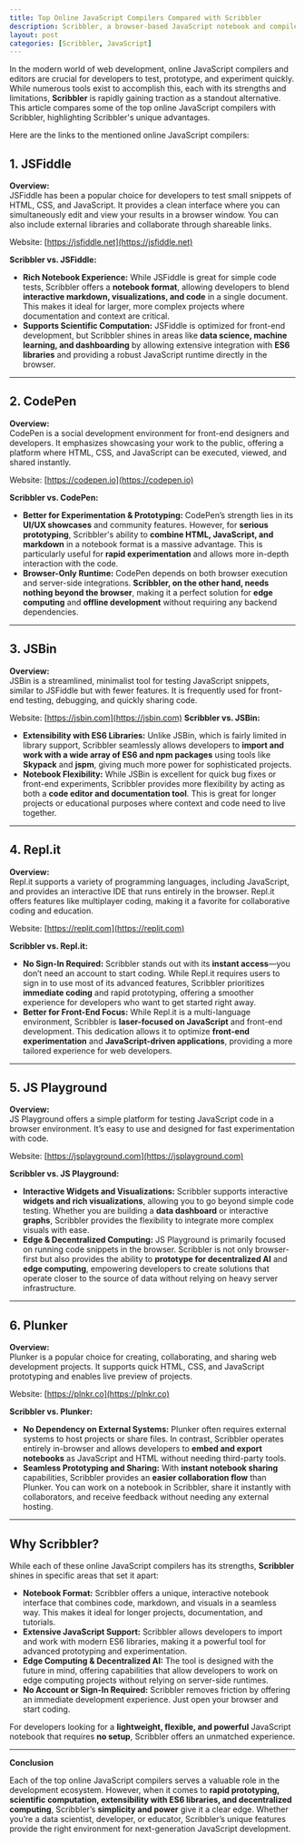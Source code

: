 ```yaml
---
title: Top Online JavaScript Compilers Compared with Scribbler 
description: Scribbler, a browser-based JavaScript notebook and compiler, stands out from other online compilers like JSFiddle, CodePen, and Repl.it by offering a seamless notebook interface, support for ES6 libraries, and the ability to prototype for edge computing without requiring any backend. 
layout: post
categories: [Scribbler, JavaScript]
---
```


In the modern world of web development, online JavaScript compilers and editors are crucial for developers to test, prototype, and experiment quickly. While numerous tools exist to accomplish this, each with its strengths and limitations, **Scribbler** is rapidly gaining traction as a standout alternative. This article compares some of the top online JavaScript compilers with Scribbler, highlighting Scribbler's unique advantages.

Here are the links to the mentioned online JavaScript compilers:


## 1. **JSFiddle**

**Overview:**  
JSFiddle has been a popular choice for developers to test small snippets of HTML, CSS, and JavaScript. It provides a clean interface where you can simultaneously edit and view your results in a browser window. You can also include external libraries and collaborate through shareable links.

Website: [https://jsfiddle.net](https://jsfiddle.net)

**Scribbler vs. JSFiddle:**

- **Rich Notebook Experience:** While JSFiddle is great for simple code tests, Scribbler offers a **notebook format**, allowing developers to blend **interactive markdown, visualizations, and code** in a single document. This makes it ideal for larger, more complex projects where documentation and context are critical.
- **Supports Scientific Computation:** JSFiddle is optimized for front-end development, but Scribbler shines in areas like **data science, machine learning, and dashboarding** by allowing extensive integration with **ES6 libraries** and providing a robust JavaScript runtime directly in the browser.

---

## 2. **CodePen**

**Overview:**  
CodePen is a social development environment for front-end designers and developers. It emphasizes showcasing your work to the public, offering a platform where HTML, CSS, and JavaScript can be executed, viewed, and shared instantly.

Website: [https://codepen.io](https://codepen.io)

**Scribbler vs. CodePen:**

- **Better for Experimentation & Prototyping:** CodePen’s strength lies in its **UI/UX showcases** and community features. However, for **serious prototyping**, Scribbler's ability to **combine HTML, JavaScript, and markdown** in a notebook format is a massive advantage. This is particularly useful for **rapid experimentation** and allows more in-depth interaction with the code.
- **Browser-Only Runtime:** CodePen depends on both browser execution and server-side integrations. **Scribbler, on the other hand, needs nothing beyond the browser**, making it a perfect solution for **edge computing** and **offline development** without requiring any backend dependencies.

---

## 3. **JSBin**

**Overview:**  
JSBin is a streamlined, minimalist tool for testing JavaScript snippets, similar to JSFiddle but with fewer features. It is frequently used for front-end testing, debugging, and quickly sharing code.

Website: [https://jsbin.com](https://jsbin.com)
**Scribbler vs. JSBin:**

- **Extensibility with ES6 Libraries:** Unlike JSBin, which is fairly limited in library support, Scribbler seamlessly allows developers to **import and work with a wide array of ES6 and npm packages** using tools like **Skypack** and **jspm**, giving much more power for sophisticated projects.
- **Notebook Flexibility:** While JSBin is excellent for quick bug fixes or front-end experiments, Scribbler provides more flexibility by acting as both a **code editor and documentation tool**. This is great for longer projects or educational purposes where context and code need to live together.

---

## 4. **Repl.it**

**Overview:**  
Repl.it supports a variety of programming languages, including JavaScript, and provides an interactive IDE that runs entirely in the browser. Repl.it offers features like multiplayer coding, making it a favorite for collaborative coding and education.

Website: [https://replit.com](https://replit.com)

**Scribbler vs. Repl.it:**

- **No Sign-In Required:** Scribbler stands out with its **instant access**—you don’t need an account to start coding. While Repl.it requires users to sign in to use most of its advanced features, Scribbler prioritizes **immediate coding** and rapid prototyping, offering a smoother experience for developers who want to get started right away.
- **Better for Front-End Focus:** While Repl.it is a multi-language environment, Scribbler is **laser-focused on JavaScript** and front-end development. This dedication allows it to optimize **front-end experimentation** and **JavaScript-driven applications**, providing a more tailored experience for web developers.

---

## 5. **JS Playground**

**Overview:**  
JS Playground offers a simple platform for testing JavaScript code in a browser environment. It’s easy to use and designed for fast experimentation with code.

Website: [https://jsplayground.com](https://jsplayground.com)

**Scribbler vs. JS Playground:**

- **Interactive Widgets and Visualizations:** Scribbler supports interactive **widgets and rich visualizations**, allowing you to go beyond simple code testing. Whether you are building a **data dashboard** or interactive **graphs**, Scribbler provides the flexibility to integrate more complex visuals with ease.
- **Edge & Decentralized Computing:** JS Playground is primarily focused on running code snippets in the browser. Scribbler is not only browser-first but also provides the ability to **prototype for decentralized AI** and **edge computing**, empowering developers to create solutions that operate closer to the source of data without relying on heavy server infrastructure.

---

## 6. **Plunker**

**Overview:**  
Plunker is a popular choice for creating, collaborating, and sharing web development projects. It supports quick HTML, CSS, and JavaScript prototyping and enables live preview of projects.

Website: [https://plnkr.co](https://plnkr.co)

**Scribbler vs. Plunker:**

- **No Dependency on External Systems:** Plunker often requires external systems to host projects or share files. In contrast, Scribbler operates entirely in-browser and allows developers to **embed and export notebooks** as JavaScript and HTML without needing third-party tools.
- **Seamless Prototyping and Sharing:** With **instant notebook sharing** capabilities, Scribbler provides an **easier collaboration flow** than Plunker. You can work on a notebook in Scribbler, share it instantly with collaborators, and receive feedback without needing any external hosting.

---

## Why Scribbler?

While each of these online JavaScript compilers has its strengths, **Scribbler** shines in specific areas that set it apart:

- **Notebook Format:** Scribbler offers a unique, interactive notebook interface that combines code, markdown, and visuals in a seamless way. This makes it ideal for longer projects, documentation, and tutorials.
- **Extensive JavaScript Support:** Scribbler allows developers to import and work with modern ES6 libraries, making it a powerful tool for advanced prototyping and experimentation.
- **Edge Computing & Decentralized AI:** The tool is designed with the future in mind, offering capabilities that allow developers to work on edge computing projects without relying on server-side runtimes.
- **No Account or Sign-In Required:** Scribbler removes friction by offering an immediate development experience. Just open your browser and start coding.

For developers looking for a **lightweight, flexible, and powerful** JavaScript notebook that requires **no setup**, Scribbler offers an unmatched experience.

---

**Conclusion**

Each of the top online JavaScript compilers serves a valuable role in the development ecosystem. However, when it comes to **rapid prototyping, scientific computation, extensibility with ES6 libraries, and decentralized computing**, Scribbler’s **simplicity and power** give it a clear edge. Whether you’re a data scientist, developer, or educator, Scribbler’s unique features provide the right environment for next-generation JavaScript development.
